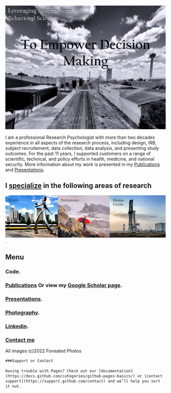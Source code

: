 ![Image](Rails4.png)

I am a professional Research Psychologist with more than two decades experience in all aspects of the research process, including design, IRB, subject recruitement, data collection, data analysis, and presenting study outcomes. For the past 11 years, I supported customers on a range of scientific, technical, and policy efforts in health, medicine, and national security. More information about my work is presented in my [Publications](https://pjschroeder.github.io/Publications/) and [Presentations](https://pjschroeder.github.io/Presentations/).   

## I [specialize](https://pjschroeder.github.io/main/Specializations.md) in the following areas of research

![Image](Specialization2RE.png).

## Menu
### Code. 
### [Publications](https://pjschroeder.github.io/Publications/) Or view my [Google Scholar page](https://scholar.google.com/citations?user=L9_aYfQAAAAJ&hl=en).
### [Presentations](https://pjschroeder.github.io/Presentations/).
### [Photography](https://photos.google.com/share/AF1QipMlbI0EBOjB_aAF47elFRw6auyFfGQED7eiJW50X7RrzaCXsA_0qe4GkIQfop1mFg?key=eVNndHNfLWRMT3VRamx6YjRPRWxWZTNjRGtXWWRn).
### [Linkedin](https://www.linkedin.com/in/paul-j-schroeder-020b1316/).
### [Contact me](mailto:schroed9@gmail.com)

All images (c)2022 Foveated Photos 

```
###Support or Contact

Having trouble with Pages? Check out our [documentation](https://docs.github.com/categories/github-pages-basics/) or [contact support](https://support.github.com/contact) and we’ll help you sort it out.
